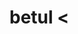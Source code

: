 # betul <
<html>
<head>
  <meta http-equiv="CONTENT-TYPE" content="text/html; charset=UTF-8">
  <title>Hello, World!</title>
</head>
<body>
  <script>
  var nama = alert('Jawapan awak betul!');
  window.location = 'https://tekariddle.github.io/semua.html';
  </script>
</body>
<style>
@import url('https://fonts.googleapis.com/css2?family=Amiri&display=swap');
</style>
</html>
